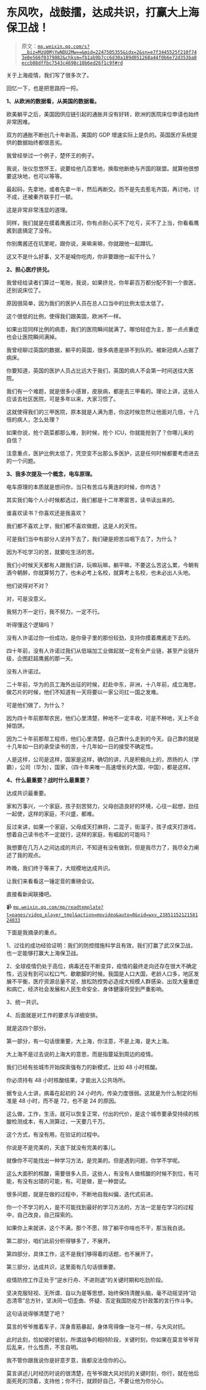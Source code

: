 # 东风吹，战鼓擂，达成共识，打赢大上海保卫战！

> 原文：[`mp.weixin.qq.com/s?__biz=MzU0MjYwNDU2Mw==&mid=2247505355&idx=2&sn=e7f3445525f210f743e0e566f0379082&chksm=fb1ab9b7cc6d30a189d051268a44f0b6e72d353ba0eccb08dffbc7543c4698c10b6ed26f1c9f#rd`](http://mp.weixin.qq.com/s?__biz=MzU0MjYwNDU2Mw==&mid=2247505355&idx=2&sn=e7f3445525f210f743e0e566f0379082&chksm=fb1ab9b7cc6d30a189d051268a44f0b6e72d353ba0eccb08dffbc7543c4698c10b6ed26f1c9f#rd)

关于上海疫情，我们写了很多次了。

回忆一下，也是把思路捋一捋。 

**1、从欧洲的数据看，从美国的数据看。**

欧美躺平之后，美国因供应链引起的通胀并没有好转，欧洲的医院床位申请也始终非常困难。 

双方的通胀不断创几十年新高，美国的 GDP 增速实际上是负的。英国医疗系统提供的数据始终都很恶劣。

我曾经举过一个例子，楚怀王的例子。

我说，张仪忽悠怀王，说要给他几百里地，换取他断绝与齐国的联盟。就算他很想要这块地，也可以等等。

最起码，先拿地，或者先拿一半，然后再断交。而不是先去惹毛齐国，再讨地，讨不成，还被秦齐联手打一顿。

这是非常非常浅显的道理。

同样，我们就是在摸着鹰酱过河，你有点耐心买不了吃亏，买不了上当，你看看鹰酱到底搞定了没有。 

你别鹰酱还在坑里呢，跟你说，来嘛来嘛，你就跟他一起蹲坑。 

这又不是什么好事，又不是喊你吃肉，你非要跟他一起干什么？

**2、担心医疗挤兑。**

我曾经给读者们算过一笔账，我说，如果挤兑，你年薪百万都分配不到一个兽医，还别说床位了。 

原因很简单，因为我们的医护人员在总人口当中的比例太低太低了。

这个很低的比例，使得我们跟美国，欧洲不一样。 

如果出现同样比例的病患，我们的医院瞬间就满了。哪怕轻症为主，那一点点重症也会让医院瞬间满掉。

我曾经聊过英国的数据，躺平的英国，很多病患是排不到队的。被新冠病人占据了病床。

你要知道，英国的医护人员占比远大于我们，英国的病人不会第一时间送往大医院。

我们有一个难题，就是很多小感冒，皮肤病，都是去三甲看的。理论上讲，这些人应该去社区医院，可是多年以来，大家习惯了。 

这就使得我们的三甲医院，原本就是人满为患，你这时候忽然让他面对几倍，十几倍的病人，怎么处理？ 

如果你说，抢个蔬菜都那么难，到时候，抢个 ICU，你就能抢到了？你哪儿来的自信？ 

注意重点，医护比例太低了，凭空变不出那么多医护，这是任何时候都要考虑进去的一个问题。

**3、我多次提及一个概念，电车原理。**

电车原理的本质就是想问你，当只有苦瓜与黄连的时候，你咋选？ 

其实我们每个人小时候都选过，我们都是十二年寒窗苦，读书读出来的。

谁喜欢读书？你喜欢还是我喜欢？ 

我们都不喜欢上学，我们都不喜欢做题，这是人的天性。

可是我们当中有部分人坚持下去了，我们硬是把苦瓜咽下去了，为什么？ 

因为不吃学习的苦，就要吃生活的苦。

我们小时候天天都有人跟我们讲，玩嘛玩嘛，躺平嘛，不要这么苦这么累，今朝有酒今朝醉，你就算努力了，也未必考上名校，就算考上名校，也未必出人头地。 

他们说得对不对？

对，可是没意义。

我努力不一定行，我不努力，一定不行。

听得懂这个逻辑吗？

没有人许诺过你一份成功，是你骨子里的那份较劲，支持你摸着鹰酱走下去的。 

四十年前，没有人许诺过我们从低端加工业做起就一定有全产业链，甚至产业链升级，企图赶超鹰酱的那一天。 

没有人许诺过。

二十年前，华为的员工海外出征的时候，赶赴中东，非洲，十八年前，成立海思，做芯片的时候，他们不知道有一天将要以一家公司扛一国之发难。 

可是他们做了，为什么？ 

因为四十年前那帮农民，他们心里清楚，种地不一定丰收，可是不种地，天上不会掉馅饼。

因为二十年前那帮工程师，他们心里清楚，自己靠什么走到的今天。自己靠的就是十几年如一日的承受读书的苦，十几年如一日的接受不确定性。

人是这样，公司是这样，国家是这样，确切的讲，凡是积极向上的，昂扬的人（学霸），公司（华为），国家，（四十年来唯一高速增长的大国，中国），都是这样。

**4、什么最重要？战时什么最重要？**

达成共识最重要。

家和万事兴，一个家庭，孩子刻苦努力，父母创造良好的环境，心往一起想，劲往一起使，这样的家庭，不兴盛，都难。 

反过来讲，如果一个家庭，父母成天打麻将，二混子，街溜子，孩子成天打游戏，想着自己读书也不一定就行，这样的家庭，有崛起的可能吗？

我想要在几万人之间达成的共识，不知道有没有做到，但是我尽力了，我尽全力阐述了我的观点。 

昨晚，我们终于等来了，大规模地达成共识。 

让我们来看看这一锤定音的重磅会议。

直接看新闻联播吧。

📹 [`mp.weixin.qq.com/mp/readtemplate?t=pages/video_player_tmpl&action=mpvideo&auto=0&vid=wxv_2385115212158124033`](https://mp.weixin.qq.com/mp/readtemplate?t=pages/video_player_tmpl&action=mpvideo&auto=0&vid=wxv_2385115212158124033)

下面是我摘录的重点。

1、过往的成功经验证明：我们的防控措施科学且有效，我们打赢了武汉保卫战，也一定能够打赢大上海保卫战。

2、全球疫情仍处于高位，病毒还在不断变异，疫情的最终走向还存在很大不确定性，远没有到可以松口气、歇歇脚的时候。我国是人口大国，老龄人口多，地区发展不平衡，医疗资源总量不足，放松防控势必造成大规模人群感染、出现大量重症和病亡，经济社会发展和人民生命安全、身体健康将受到严重影响。 

3、统一共识。 

4、后面就是对工作的要求与详细安排。

就是这四个部分。

第一部分，有一句话很重要，大上海，你注意，不是上海，是大上海。

大上海不是过去说的上海大的意思，而是指蔓延到周边的疫情。

我们已经有些城市开始探索强有力的新模式，比如 48 小时核酸。 

你必须持有 48 小时核酸结果，才能出入公共场所。

据专业人士讲，病毒在起初的 24 小时内，传染力度很弱。这就是为什么制定的标准是 48 小时，而不是 72，也不是 24 的原因。 

这么做，工作，生活，就可以恢复正常，付出的代价，是这个城市要承受持续的核酸检测成本，有人测算过，一天要几千万。

这个方式，有没有用，在验证的过程中。 

你说是不是完美的，天底下就没有完美的事儿。

就像你不可能找出一种学习方法，是完美的。但是遇到问题，你学不学呢。

这么大面积的核酸，需要很多人员，这些人，有没有人做核酸的时候不到位，有可能，有没有出错的可能，有。可是做，是一种尝试。

很多问题，就是在做的过程中，不断地自我纠偏，迭代式前进。 

你一个不学习的人，是不可能找到最好的学习方法的，方法一定是在学习的过程中，自己改良，自己探索的。 

如果你上来就讲，这个不满，那个不愿，除了躺平你啥也不干，那当我白说。 

第二部分，咱们此前分析得够多了，不展开。 

第四部分，具体工作，这不是我们够得着的话题，也不展开了。 

第三部分，达成共识，这里面有几句话很重要。 

疫情防控工作正处于“逆水行舟、不进则退”的关键时期和吃劲阶段。

坚决克服轻视、无所谓、自以为是等思想，始终保持清醒头脑，毫不动摇坚持“动态清零”总方针，坚决同一切歪曲、怀疑、否定我国防疫方针政策的言行作斗争。

这句话说得够清楚了吧？ 

莫言的爷爷推着车子，浑身青筋暴起，身体弯得像一张弓一样，与大风对抗。

此时此刻，恰如彼时彼刻，所谓战争的相持阶段，关键时刻，你如果在莫言爷爷背后乱来，什么性质，不言自明。

我不管你跟我说你是好意歹意，我都没法信你的心。 

莫言讲述儿时经历时说的很清楚，在爷爷跟大风对抗的关键时刻，你行，就在他后面死死的顶着，支持他；你不行，就顾好自己，不要让他为你分心。